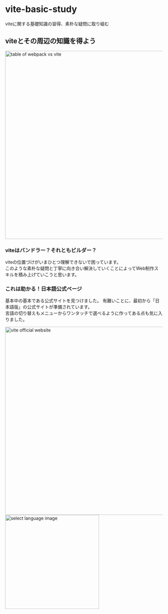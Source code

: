 # vite-basic-study

viteに関する基礎知識の習得、素朴な疑問に取り組む
## viteとその周辺の知識を得よう

<a href="https://blog.recruit.co.jp/rmp/front-end/post-21250/">
<img src="https://i.imgur.com/JVw4NPx.png" alt="table of webpack vs vite" width="600"></a>

### viteはバンドラー？それともビルダー？
viteの位置づけがいまひとつ理解できないで困っています。  
このような素朴な疑問と丁寧に向き合い解決していくことによってWeb制作スキルを積み上げていこうと思います。

### これは助かる！日本語公式ページ
基本中の基本である公式サイトを見つけました。
有難いことに、最初から「日本語版」の公式サイトが準備されています。  
言語の切り替えもメニューからワンタッチで選べるように作ってある点も気に入りました。  

<img src="https://i.imgur.com/exe3uwN.png" alt="vite official website" width="600"></a>
<img src="https://i.imgur.com/CSnnJ86.png" alt="select language image" width="300">

